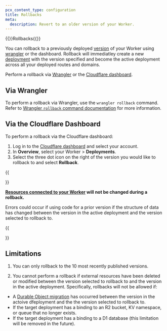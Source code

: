 ```yaml
---
pcx_content_type: configuration
title: Rollbacks
meta:
  description: Revert to an older version of your Worker. 
---
```


{{<heading-pill style="beta">}}Rollbacks{{</heading-pill>}}

You can rollback to a previously deployed [version](/workers/configuration/versions-and-deployments/#versions) of your Worker using [wrangler](/workers/wrangler/commands/#rollback) or the dashboard. Rollback will immediatley create a new [deployment](/workers/configuration/versions-and-deployments/#deployments) with the version specified and become the active deployment across all your deployed routes and domains. 

Perform a rollback via [Wrangler](/workers/configuration/deployments/#via-wrangler-1) or the [Cloudflare dashboard](/workers/configuration/deployments/#via-the-cloudflare-dashboard-1).

## Via Wrangler

To perform a rollback via Wrangler, use the `wrangler rollback` command. Refer to [Wrangler `rollback` command documentation](/workers/wrangler/commands/#rollback) for more information.

## Via the Cloudflare Dashboard

To perform a rollback via the Cloudflare dashboard:

1. Log in to the [Cloudflare dashboard](https://dash.cloudflare.com/?to=/:account/workers) and select your account.
2. In **Overview**, select your Worker > **Deployments**. 
3. Select the three dot icon on the right of the version you would like to rollback to and select **Rollback**.

{{<Aside type="warning">}}

**[Resources connected to your Worker](/workers/runtime-apis/bindings/) will not be changed during a rollback.**

Errors could occur if using code for a prior version if the structure of data has changed between the version in the active deployment and the version selected to rollback to.

{{</Aside>}}
## Limitations

1. You can only rollback to the 10 most recently published versions. 

2. You cannot perform a rollback if external resources have been deleted or modified between the version selected to rollback to and the version in the active deployment. Specifically, rollbacks will not be allowed if:

- A [Durable Object migration](/durable-objects/reference/durable-objects-migrations/) has occurred between the version in the actoive dfeployment and the the version selected to rollback to.
- If the target deployment has a binding to an R2 bucket, KV namespace, or queue that no longer exists.
- If the target deployment has a binding to a D1 database (this limitation will be removed in the future).